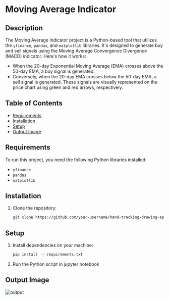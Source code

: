 # Moving Average Indicator

## Description
The Moving Average Indicator project is a Python-based tool that utilizes the `yfinance`, `pandas`, and `matplotlib` libraries. It's designed to generate buy and sell signals using the Moving Average Convergence Divergence (MACD) indicator. Here's how it works:

- When the 20-day Exponential Moving Average (EMA) crosses above the 50-day EMA, a buy signal is generated.
- Conversely, when the 20-day EMA crosses below the 50-day EMA, a sell signal is generated. These signals are visually represented on the price chart using green and red arrows, respectively.


## Table of Contents
- [Requirements](#requirements)
- [Installation](#installation)
- [Setup](#setup)
- [Output Image](#output-image)

## Requirements
To run this project, you need the following Python libraries installed:
- `yfinance`
- `pandas`
- `matplotlib`

## Installation

1. Clone the repository:

   ```bash
   git clone https://github.com/your-username/hand-tracking-drawing-app.git

## Setup

1. Install dependencies on your machine:

    ```bash
   pip install -r requirements.txt

2. Run the Python script in jupyter notebook

## Output Image
![output](https://github.com/siddhantgavand12/Moving-Average-Indicator/assets/122528514/11ec47f1-8b8a-435c-b5bd-12b1619aedb1)

   
    
